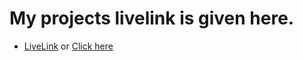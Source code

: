 # My projects livelink is given here.


- [LiveLink](https://ashish2026.github.io/bap-er-bank-recap/) or [Click here](https://ashish2026.github.io/bap-er-bank-recap/)
